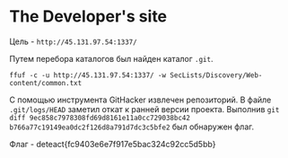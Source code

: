 # The Developer's site
Цель - `http://45.131.97.54:1337/`

Путем перебора каталогов был найден каталог `.git`.
```shell
ffuf -c -u http://45.131.97.54:1337/ -w SecLists/Discovery/Web-content/common.txt
```

С помощью инструмента GitHacker извлечен репозиторий.
В файле `.git/logs/HEAD` заметил откат к ранней версии проекта. Выполнив `git diff 9ec858c7978308fd69d8161e11a0cc729038bc42 b766a77c19149ea0dc2f126d8a791d7dc3c5bfe2` был обнаружен флаг.

Флаг - deteact{fc9403e6e7f917e5bac324c92cc5d5bb}